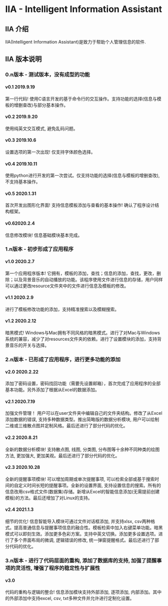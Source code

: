 # IIA - Intelligent Information Assistant
## IIA 介绍
IIA(Intelligent Information Assistant)是致力于帮助个人管理信息的软件. 

## IIA 版本说明
### 0.n版本 - 测试版本，没有成型的功能

#### v0.1 2019.9.19
第一行代码! 使用C语言开发的基于命令行的交互操作。支持功能的选择(信息与模板的增删查改)与部分基本操作。

#### v0.2 2019.9.20
使用纯英文交互模式, 避免乱码问题。

#### v0.3 2019.10.6
设置选项的第一次出现! 仅支持字体颜色选择。

#### v0.4 2019.10.11
使用python进行开发的第一次尝试。仅支持功能的选择(信息与模板的增删查改), 不支持基本操作。

#### v0.5 2020.1.31
首次开发出图形化界面! 支持信息模板添加与查看的基本操作! 确认了程序设计结构框架。

#### v0.62020.2.4
信息修改模块! 信息基础模块基本完成。

### 1.n版本 - 初步形成了应用程序

#### v1.0 2020.2.7
第一个应用程序版本! 它拥有，模板的添加，查找；信息的添加，查找，更改，删除；以及背景音乐的自动播放的功能。该程序使用文件进行信息的存储，用户同样可以通过更改resource文件夹中的文件进行信息及模板的修改。

#### v1.1 2020.2.9
进行了模板修改功能的添加，支持精准搜索以及模糊搜索。

#### v1.2 2020.2.12
暗黑模式! Windows与Mac拥有不同风格的暗黑模式。进行了对Mac与Windows系统的兼容，减少了对resources文件夹的依赖。进行了设置模块的添加，支持背景音乐的开关与选择。 

### 2.n版本 - 已形成了应用程序，进行更多功能的添加

#### v2.0 2020.2.22
添加了密码设置，密码找回功能（需要先设置邮箱），首次完成了应用程序的全部基本功能。另外添加了根据从Excel的数据添加。

#### v2.1 2020.7.19
加强文件管理！ 用户可以在user文件夹中编辑自己的文件夹结构。修改了从Excel添加数据的错误, 支持多种数据类型。推出简略版的数据分析模块, 用户可以绘制二维或三维散点图并定制风格。最后还进行了部分代码的优化。

#### v2.2 2020.8.21
全新的数据分析模块! 支持散点图, 线图, 分类图, 分布图等十余种不同种类的绘图方法, 更加强大, 更加美观。最后还进行了部分代码的优化。

#### v2.3 2020.10.28
全新的提醒事项模块! 可以增加周期或单次提醒事项, 可以检索全部或基于搜索时间的自定义时间长短的提醒事项。全新的设置界面, 支持设置信息的搜索。所有的信息改用csv格式文件(数据集)存储。新增从Excel的智能信息添加(无需提前创建模板)的方法。最后还增加了对Linux的支持。

#### v2.4 2021.1.3
细节的优化! 信息智能导入模块可通过文件对话框添加, 并支持xlsx, csv两种格式。提高普通信息与提醒事项信息的融合性。模板检索中加入右键菜单功能。暗黑模式可以即刻生效。添加更多色彩方案。支持中英文切换。添加更多设置选项。进行了多个界面布局的微调, 逻辑错误的修改, 统一弹窗提醒格式。最后还进行了部分代码的优化。

### 3.n版本 - 进行了代码层面的重构, 添加了数据库的支持, 加强了提醒事项的灵活性, 增强了程序的稳定性与扩展性

#### v3.0 
代码的重构与逻辑的整合! 信息添加模块支持外部添加,  逐项添加, 内部添加。其中的外部添加中支持excel, csv, txt多种文件并允许进行定制化设置。
